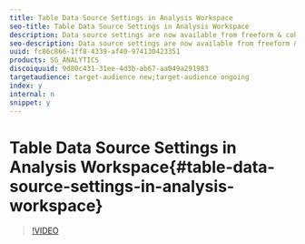 ```yaml
---
title: Table Data Source Settings in Analysis Workspace
seo-title: Table Data Source Settings in Analysis Workspace
description: Data source settings are now available from freeform & cohort tables. Previously, data sources could only be managed from the linked visualizations. Now, from the table settings, you will be able to see what visualizations are linked to it & hide the source table itself. 
seo-description: Data source settings are now available from freeform & cohort tables. Previously, data sources could only be managed from the linked visualizations. Now, from the table settings, you will be able to see what visualizations are linked to it & hide the source table itself. 
uuid: fc86c866-1ff8-4339-af40-974130423351
products: SG_ANALYTICS
discoiquuid: 9d80c431-31ee-4d3b-ab67-aa049a291983
targetaudience: target-audience new;target-audience ongoing
index: y
internal: n
snippet: y
---
```


# Table Data Source Settings in Analysis Workspace{#table-data-source-settings-in-analysis-workspace}

>[!VIDEO](https://video.tv.adobe.com/v/23558/?quality=12)

